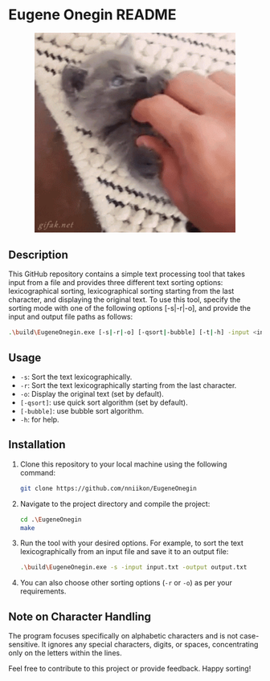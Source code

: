 # Eugene Onegin README
<p align='center'>
    <img src="./media/giphy.gif" alt="drawing" width="400"/>
</p>

## Description
This GitHub repository contains a simple text processing tool that takes input from a file and provides three different text sorting options: lexicographical sorting, lexicographical sorting starting from the last character, and displaying the original text. To use this tool, specify the sorting mode with one of the following options [-s|-r|-o], and provide the input and output file paths as follows:

```bash
.\build\EugeneOnegin.exe [-s|-r|-o] [-qsort|-bubble] [-t|-h] -input <input_file> -output <output_file> 
```

## Usage
- `-s`: Sort the text lexicographically.
- `-r`: Sort the text lexicographically starting from the last character.
- `-o`: Display the original text (set by default).
- `[-qsort]`: use quick sort algorithm (set by default).
- `[-bubble]`: use bubble sort algorithm.
- `-h`: for help.

## Installation
1. Clone this repository to your local machine using the following command:
   ```bash
   git clone https://github.com/nniikon/EugeneOnegin
   ```

2. Navigate to the project directory and compile the project:
   ```bash
   cd .\EugeneOnegin
   make
   ```

3. Run the tool with your desired options. For example, to sort the text lexicographically from an input file and save it to an output file:
   ```bash
   .\build\EugeneOnegin.exe -s -input input.txt -output output.txt
   ```

4. You can also choose other sorting options (`-r` or `-o`) as per your requirements.

## Note on Character Handling

The program focuses specifically on alphabetic characters and is not case-sensitive. It ignores any special characters, digits, or spaces, concentrating only on the letters within the lines.

Feel free to contribute to this project or provide feedback. Happy sorting!

